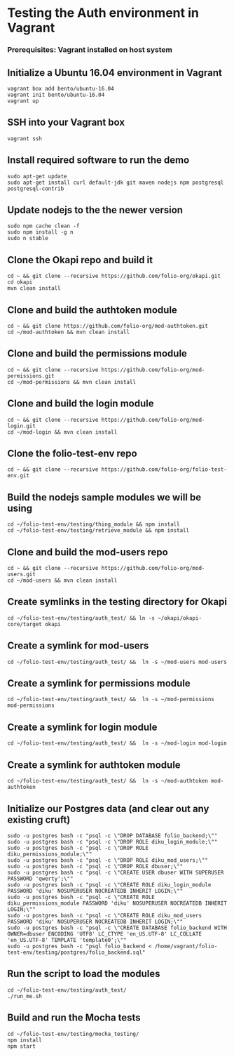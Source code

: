 # Testing the Auth environment in Vagrant

### Prerequisites: Vagrant installed on host system

## Initialize a Ubuntu 16.04 environment in Vagrant

```
vagrant box add bento/ubuntu-16.04
vagrant init bento/ubuntu-16.04
vagrant up
```

## SSH into your Vagrant box
```
vagrant ssh
```

## Install required software to run the demo

```
sudo apt-get update
sudo apt-get install curl default-jdk git maven nodejs npm postgresql postgresql-contrib
```

## Update nodejs to the the newer version

```
sudo npm cache clean -f
sudo npm install -g n
sudo n stable
```

## Clone the Okapi repo and build it
```
cd ~ && git clone --recursive https://github.com/folio-org/okapi.git
cd okapi
mvn clean install
```
## Clone and build the authtoken module
```
cd ~ && git clone https://github.com/folio-org/mod-authtoken.git
cd ~/mod-authtoken && mvn clean install
```
## Clone and build the permissions module
```
cd ~ && git clone --recursive https://github.com/folio-org/mod-permissions.git
cd ~/mod-permissions && mvn clean install
```
## Clone and build the login module
```
cd ~ && git clone --recursive https://github.com/folio-org/mod-login.git
cd ~/mod-login && mvn clean install
```
## Clone the folio-test-env repo
```
cd ~ && git clone --recursive https://github.com/folio-org/folio-test-env.git
```

## Build the nodejs sample modules we will be using

```
cd ~/folio-test-env/testing/thing_module && npm install
cd ~/folio-test-env/testing/retrieve_module && npm install
```

## Clone and build the mod-users repo
```
cd ~ && git clone --recursive https://github.com/folio-org/mod-users.git
cd ~/mod-users && mvn clean install
```

## Create symlinks in the testing directory for Okapi
```
cd ~/folio-test-env/testing/auth_test/ && ln -s ~/okapi/okapi-core/target okapi
```

## Create a symlink for mod-users
```
cd ~/folio-test-env/testing/auth_test/ &&  ln -s ~/mod-users mod-users
```

## Create a symlink for permissions module
```
cd ~/folio-test-env/testing/auth_test/ &&  ln -s ~/mod-permissions mod-permissions
```
## Create a symlink for login module
```
cd ~/folio-test-env/testing/auth_test/ &&  ln -s ~/mod-login mod-login
```
## Create a symlink for authtoken module
```
cd ~/folio-test-env/testing/auth_test/ &&  ln -s ~/mod-authtoken mod-authtoken
```
## Initialize our Postgres data (and clear out any existing cruft)
```
sudo -u postgres bash -c "psql -c \"DROP DATABASE folio_backend;\""
sudo -u postgres bash -c "psql -c \"DROP ROLE diku_login_module;\""
sudo -u postgres bash -c "psql -c \"DROP ROLE diku_permissions_module;\""
sudo -u postgres bash -c "psql -c \"DROP ROLE diku_mod_users;\""
sudo -u postgres bash -c "psql -c \"DROP ROLE dbuser;\""
sudo -u postgres bash -c "psql -c \"CREATE USER dbuser WITH SUPERUSER PASSWORD 'qwerty';\""
sudo -u postgres bash -c "psql -c \"CREATE ROLE diku_login_module PASSWORD 'diku' NOSUPERUSER NOCREATEDB INHERIT LOGIN;\""
sudo -u postgres bash -c "psql -c \"CREATE ROLE diku_permissions_module PASSWORD 'diku' NOSUPERUSER NOCREATEDB INHERIT LOGIN;\""
sudo -u postgres bash -c "psql -c \"CREATE ROLE diku_mod_users PASSWORD 'diku' NOSUPERUSER NOCREATEDB INHERIT LOGIN;\""
sudo -u postgres bash -c "psql -c \"CREATE DATABASE folio_backend WITH OWNER=dbuser ENCODING 'UTF8' LC_CTYPE 'en_US.UTF-8' LC_COLLATE 'en_US.UTF-8' TEMPLATE 'template0';\""
sudo -u postgres bash -c "psql folio_backend < /home/vagrant/folio-test-env/testing/postgres/folio_backend.sql"
```

## Run the script to load the modules
```
cd ~/folio-test-env/testing/auth_test/
./run_me.sh
```

## Build and run the Mocha tests

```
cd ~/folio-test-env/testing/mocha_testing/
npm install
npm start
```
